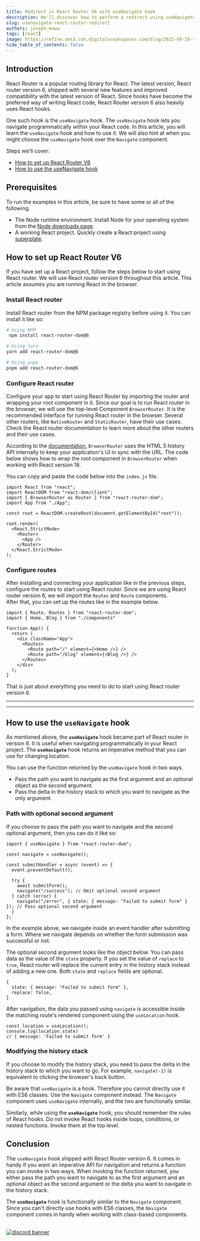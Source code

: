 ```yaml
---
title: Redirect in React Router V6 with useNavigate hook
description: We'll discover how to perform a redirect using useNavigate in React Router V6
slug: usenavigate-react-router-redirect
authors: joseph_mawa
tags: [react]
image: https://refine.ams3.cdn.digitaloceanspaces.com/blog/2022-09-19-router-use-navigate/social.jpg
hide_table_of_contents: false
---
```



## Introduction

React Router is a popular routing library for React. The latest version, React router version 6, shipped with several new features and improved compatibility with the latest version of React. Since hooks have become the preferred way of writing React code, React Router version 6 also heavily uses React hooks.

One such hook is the `useNavigate` hook. The `useNavigate` hook lets you navigate programmatically within your React code. In this article, you will learn the `useNavigate` hook and how to use it. We will also hint at when you might choose the `useNavigate` hook over the `Navigate` component.

Steps we'll cover:
- [How to set up React Router V6](#how-to-set-up-react-router-v6)
- [How to use the useNavigate hook](#how-to-use-the-usenavigate-hook)

## Prerequisites

To run the examples in this article, be sure to have some or all of the following.

- The Node runtime environment. Install Node for your operating system from the [Node downloads page](https://nodejs.org/en/download/).
- A working React project. Quickly create a React project using [superplate](https://github.com/pankod/superplate).

## How to set up React Router V6

If you have set up a React project, follow the steps below to start using React router. We will use React router version 6 throughout this article. This article assumes you are running React in the browser.

### Install React router

Install React router from the NPM package registry before using it. You can install it like so:

```sh
# Using NPM
 npm install react-router-dom@6

# Using Yarn
yarn add react-router-dom@6

# Using pnpm
pnpm add react-router-dom@6
```

### Configure React router

Configure your app to start using React Router by importing the router and wrapping your root component in it. Since our goal is to run React router in the browser, we will use the top-level Component `BrowserRouter`. It is the recommended interface for running React router in the browser. Several other routers, like `NativeRouter` and `StaticRouter`, have their use cases. Check the React router documentation to learn more about the other routers and their use cases.

According to the [documentation](https://reactrouter.com/en/main), `BrowserRouter` uses the HTML 5 history API internally to keep your application's UI in sync with the URL. The code below shows how to wrap the root component in `BrowserRouter` when working with React version 18.

You can copy and paste the code below into the `index.js` file.

```tsx
import React from "react";
import ReactDOM from "react-dom/client";
import { BrowserRouter as Router } from "react-router-dom";
import App from "./App";

const root = ReactDOM.createRoot(document.getElementById("root"));

root.render(
  <React.StrictMode>
    <Router>
      <App />
    </Router>
  </React.StrictMode>
);
```



### Configure routes

After installing and connecting your application like in the previous steps, configure the routes to start using React router. Since we are using React router version 6, we will import the `Routes` and `Route` components.  
After that, you can set up the routes like in the example below.

```tsx
import { Route, Routes } from "react-router-dom";
import { Home, Blog } from "./components"

function App() {
  return (
    <div className="App">
      <Routes>
        <Route path="/" element={<Home />} />
        <Route path="/blog" element={<Blog />} />
      </Routes>
    </div>
  );
}
```

That is just about everything you need to do to start using React router version 6.

---


<BannerRandom />



---
## How to use the `useNavigate` hook

As mentioned above, the **`useNavigate`** hook became part of React router in version 6. It is useful when navigating programmatically in your React project. The **`useNavigate`** hook returns an imperative method that you can use for changing location.

You can use the function returned by the `useNavigate` hook in two ways.

- Pass the path you want to navigate as the first argument and an optional object as the second argument.
- Pass the delta in the history stack to which you want to navigate as the only argument.

### Path with optional second argument

If you choose to pass the path you want to navigate and the second optional argument, then you can do it like so:

```tsx
import { useNavigate } from "react-router-dom";

const navigate = useNavigate();

const submitHandler = async (event) => {
  event.preventDefault();

  try {
    await submitForm();
    navigate("/success"); // Omit optional second argument
  } catch (error) {
    navigate("/error", { state: { message: "Failed to submit form" } }); // Pass optional second argument
  }
};
```

In the example above, we navigate inside an event handler after submitting a form. Where we navigate depends on whether the form submission was successful or not.

The optional second argument looks like the object below. You can pass data as the value of the `state` property. If you set the value of `replace` to `true`, React router will replace the current entry in the history stack instead of adding a new one. Both `state` and `replace` fields are optional.

```tsx
{
  state: { message: "Failed to submit form" },
  replace: false,
}
```

After navigation, the data you passed using `navigate` is accessible inside the matching route's rendered component using the `useLocation` hook.

```tsx
const location = useLocation();
console.log(location.state) 
// { message: 'Failed to submit form' }
```

### Modifying the history stack

If you choose to modify the history stack, you need to pass the delta in the history stack to which you want to go. For example, `navigate(-1)` is equivalent to clicking the browser's back button.

Be aware that `useNavigate` is a hook. Therefore you cannot directly use it with ES6 classes. Use the `Navigate` component instead. The `Navigate` component uses `useNavigate` internally, and the two are functionally similar.

Similarly, while using the **`useNavigate`** hook, you should remember the rules of React hooks. Do not invoke React hooks inside loops, conditions, or nested functions. Invoke them at the top level.

## Conclusion

The `useNavigate` hook shipped with React Router version 6. It comes in handy if you want an imperative API for navigation and returns a function you can invoke in two ways. When invoking the function returned, you either pass the path you want to navigate to as the first argument and an optional object as the second argument or the delta you want to navigate in the history stack.

The **`useNavigate`** hook is functionally similar to the `Navigate` component. Since you can't directly use hooks with ES6 classes, the `Navigate` component comes in handy when working with class-based components.



<br/>
<div>
<a href="https://discord.gg/refine">
  <img  src="https://refine.ams3.cdn.digitaloceanspaces.com/website/static/img/discord-banner.png" alt="discord banner" />
</a>
</div>

